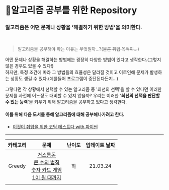 # 📝알고리즘 공부를 위한 Repository

### 알고리즘은 어떤 문제나 상황을 '**해결하기 위한 방법**'을 의미한다.

<br>

> 알고리즘을 공부해야 하는 이유는 무엇일까...?(~~물론 취업 목적이...~~)

어떤 문제나 상황을 해결하는 방법에는 굉장히 다양한 방법이 있다고 생각한다.(그렇지 않은 경우도 있을 수 있다!)<br>
하지만, 특정 조건에 따라 그 방법들의 효율성은 달라질 것이고 이로인해 문제가 발생하는 상황도 생길 수 있다.(예를들어 프로그램이 중단된다든지...)<br>

그렇다면 각 상황에서 선택할 수 있는 알고리즘 중 '최선의 선택'을 할 수 있다면 이러한 문제를 사전에 어느정도 대비할 수 있지 않을까? 우리는 이러한 '**최선의 선택을 판단할 수 있는 능력**'을 키우기 위해 알고리즘을 공부하고 있다고 생각한다.

#### 이를 위해 다음 도서를 통해 알고리즘에 대해 공부해나가려고 한다.

- [이것이 취업을 위한 코딩 테스트다 with 파이썬](https://www.hanbit.co.kr/store/books/look.php?p_code=B8945183661)

---

| 카테고리 |                                    문제                                     | 난이도 | 업데이트 날짜 |
| :------: | :-------------------------------------------------------------------------: | :----: | :-----------: |
|  Greedy  | [거스름돈]()<br>[큰 수의 법칙]()<br>[숫자 카드 게임]()<br>[1이 될 때까지]() |   하   |   21.03.24    |
|          |                                                                             |        |
